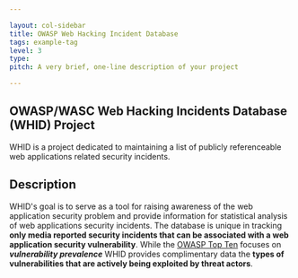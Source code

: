 ```yaml
---

layout: col-sidebar
title: OWASP Web Hacking Incident Database
tags: example-tag
level: 3
type: 
pitch: A very brief, one-line description of your project

---
```


## OWASP/WASC Web Hacking Incidents Database (WHID) Project
WHID is a project dedicated to maintaining a list of publicly referenceable web applications related security incidents.

## Description
WHID's goal is to serve as a tool for raising awareness of the web application security problem and provide information for statistical analysis of web applications security incidents. The database is unique in tracking **only media reported security incidents that can be associated with a web application security vulnerability**. While the [OWASP Top Ten](https://owasp.org/www-project-top-ten/) focuses on **_vulnerability prevalence_** WHID provides complimentary data the **types of vulnerabilities that are actively being exploited by threat actors**.
